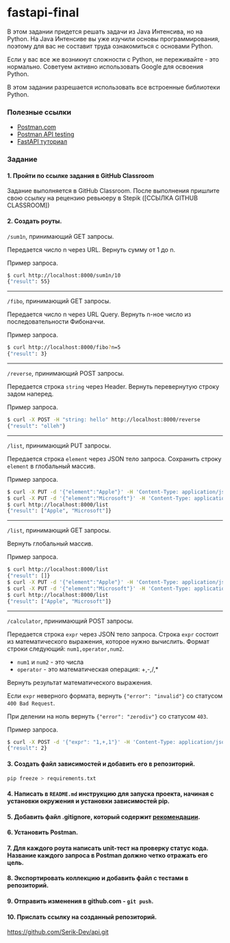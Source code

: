 # fastapi-final

В этом задании придется решать задачи из Java Интенсива, но на Python. На Java Интенсиве вы уже изучили основы программирования, поэтому для вас не составит труда ознакомиться с основами Python.

Если у вас все же возникнут сложности с Python, не переживайте - это нормально. Советуем активно использовать Google для освоения Python.

В этом задании разрешается использовать все встроенные библиотеки Python.

### Полезные ссылки

- [Postman.com](https://www.postman.com/)
- [Postman API testing](https://www.postman.com/automated-testing/)
- [FastAPI туториал](https://fastapi.tiangolo.com/tutorial/)

### Задание

#### 1. Пройти по ссылке задания в GitHub Classroom

Задание выполняется в GitHub Classroom. После выполнения пришлите свою ссылку на рецензию ревьюеру в Stepik ([ССЫЛКА GITHUB CLASSROOM])

#### 2. Создать роуты.

`/sum1n`, принимающий GET запросы.

Передается число n через URL. Вернуть сумму от 1 до n.

Пример запроса.

```bash
$ curl http://localhost:8000/sum1n/10
{"result": 55}
```

---

`/fibo`, принимающий GET запросы.

Передается число n через URL Query. Вернуть n-ное число из последовательности Фибоначчи.

Пример запроса.

```bash
$ curl http://localhost:8000/fibo?n=5
{"result": 3}
```

---

`/reverse`, принимающий POST запросы.

Передается строка `string` через Header. Вернуть перевернутую строку задом наперед.

Пример запроса.

```bash
$ curl -X POST -H "string: hello" http://localhost:8000/reverse
{"result": "olleh"}
```

---

`/list`, принимающий PUT запросы.

Передается строка `element` через JSON тело запроса. Сохранить строку `element` в глобальный массив.

Пример запроса.

```bash
$ curl -X PUT -d '{"element":"Apple"}' -H 'Content-Type: application/json' http://localhost:8000/list
$ curl -X PUT -d '{"element":"Microsoft"}' -H 'Content-Type: application/json' http://localhost:8000/list
$ curl http://localhost:8000/list
{"result": ["Apple", "Microsoft"]}
```

---

`/list`, принимающий GET запросы.

Вернуть глобальный массив.

Пример запроса.

```bash
$ curl http://localhost:8000/list
{"result": []}
$ curl -X PUT -d '{"element":"Apple"}' -H 'Content-Type: application/json' http://localhost:8000/list
$ curl -X PUT -d '{"element":"Microsoft"}' -H 'Content-Type: application/json' http://localhost:8000/list
$ curl http://localhost:8000/list
{"result": ["Apple", "Microsoft"]}
```

---

`/calculator`, принимающий POST запросы.

Передается строка `expr` через JSON тело запроса. Строка `expr` состоит из математического выражения, которое нужно вычислить. Формат строки следующий: `num1,operator,num2`.

- `num1` и `num2` - это числа
- `operator` - это математическая операция: +,-,/,\*

Вернуть результат математического выражения.

Если `expr` неверного формата, вернуть `{"error": "invalid"}` со статусом `400 Bad Request`.

При делении на ноль вернуть `{"error": "zerodiv"}` со статусом `403`.

Пример запроса.

```bash
$ curl -X POST -d '{"expr": "1,+,1"}' -H 'Content-Type: application/json' http://localhost:8000/calculator
{"result": 2}
```

#### 3. Создать файл зависимостей и добавить его в репозиторий.

```bash
pip freeze > requirements.txt
```

#### 4. Написать в `README.md` инструкцию для запуска проекта, начиная с установки окружения и установки зависимостей pip.

#### 5. Добавить файл .gitignore, который содержит [рекомендации](https://github.com/github/gitignore/blob/main/Python.gitignore).

#### 6. Установить Postman.

#### 7. Для каждого роута написать unit-тест на проверку статус кода. Название каждого запроса в Postman должно четко отражать его цель.

#### 8. Экспортировать коллекцию и добавить файл с тестами в репозиторий.

#### 9. Отправить изменения в github.com - `git push`.

#### 10. Прислать ссылку на созданный репозиторий.

https://github.com/Serik-Dev/api.git
